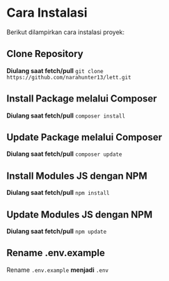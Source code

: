 # Cara Instalasi

Berikut dilampirkan cara instalasi proyek:

## Clone Repository
**Diulang saat fetch/pull**
```git clone https://github.com/narahunter13/lett.git```

## Install Package melalui Composer
**Diulang saat fetch/pull**
`composer install`

## Update Package melalui Composer
**Diulang saat fetch/pull**
`composer update`

## Install Modules JS dengan NPM
**Diulang saat fetch/pull**
`npm install`

## Update Modules JS dengan NPM
**Diulang saat fetch/pull**
`npm update`

## Rename .env.example
Rename `.env.example` **menjadi** `.env`